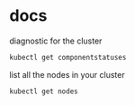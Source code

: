 # docs

diagnostic for the cluster
```bash
kubectl get componentstatuses
```

list all the nodes in your cluster
```bash
kubectl get nodes
```

